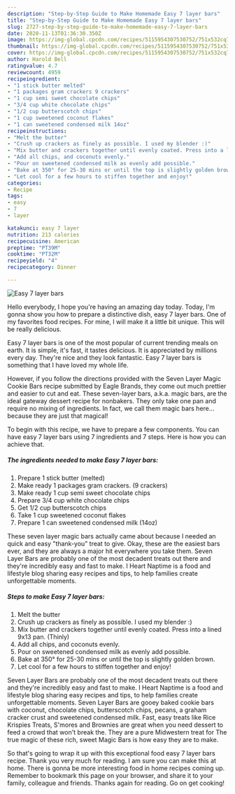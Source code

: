 ```yaml
---
description: "Step-by-Step Guide to Make Homemade Easy 7 layer bars"
title: "Step-by-Step Guide to Make Homemade Easy 7 layer bars"
slug: 2727-step-by-step-guide-to-make-homemade-easy-7-layer-bars
date: 2020-11-13T01:36:30.350Z
image: https://img-global.cpcdn.com/recipes/5115954307530752/751x532cq70/easy-7-layer-bars-recipe-main-photo.jpg
thumbnail: https://img-global.cpcdn.com/recipes/5115954307530752/751x532cq70/easy-7-layer-bars-recipe-main-photo.jpg
cover: https://img-global.cpcdn.com/recipes/5115954307530752/751x532cq70/easy-7-layer-bars-recipe-main-photo.jpg
author: Harold Bell
ratingvalue: 4.7
reviewcount: 4959
recipeingredient:
- "1 stick butter melted"
- "1 packages gram crackers 9 crackers"
- "1 cup semi sweet chocolate chips"
- "3/4 cup white chocolate chips"
- "1/2 cup butterscotch chips"
- "1 cup sweetened coconut flakes"
- "1 can sweetened condensed milk 14oz"
recipeinstructions:
- "Melt the butter"
- "Crush up crackers as finely as possible. I used my blender :)"
- "Mix butter and crackers together until evenly coated. Press into a lined 9x13 pan. (Thinly)"
- "Add all chips, and coconuts evenly."
- "Pour on sweetened condensed milk as evenly add possible."
- "Bake at 350° for 25-30 mins or until the top is slightly golden brown."
- "Let cool for a few hours to stiffen together and enjoy!"
categories:
- Recipe
tags:
- easy
- 7
- layer

katakunci: easy 7 layer 
nutrition: 213 calories
recipecuisine: American
preptime: "PT39M"
cooktime: "PT32M"
recipeyield: "4"
recipecategory: Dinner

---
```



![Easy 7 layer bars](https://img-global.cpcdn.com/recipes/5115954307530752/751x532cq70/easy-7-layer-bars-recipe-main-photo.jpg)

Hello everybody, I hope you're having an amazing day today. Today, I'm gonna show you how to prepare a distinctive dish, easy 7 layer bars. One of my favorites food recipes. For mine, I will make it a little bit unique. This will be really delicious.

Easy 7 layer bars is one of the most popular of current trending meals on earth. It is simple, it's fast, it tastes delicious. It is appreciated by millions every day. They're nice and they look fantastic. Easy 7 layer bars is something that I have loved my whole life.

However, if you follow the directions provided with the Seven Layer Magic Cookie Bars recipe submitted by Eagle Brands, they come out much prettier and easier to cut and eat. These seven-layer bars, a.k.a. magic bars, are the ideal gateway dessert recipe for nonbakers. They only take one pan and require no mixing of ingredients. In fact, we call them magic bars here…because they are just that magical!


To begin with this recipe, we have to prepare a few components. You can have easy 7 layer bars using 7 ingredients and 7 steps. Here is how you can achieve that.

<!--inarticleads1-->

##### The ingredients needed to make Easy 7 layer bars:

1. Prepare 1 stick butter (melted)
1. Make ready 1 packages gram crackers. (9 crackers)
1. Make ready 1 cup semi sweet chocolate chips
1. Prepare 3/4 cup white chocolate chips
1. Get 1/2 cup butterscotch chips
1. Take 1 cup sweetened coconut flakes
1. Prepare 1 can sweetened condensed milk (14oz)


These seven layer magic bars actually came about because I needed an quick and easy &#34;thank-you&#34; treat to give. Okay, these are the easiest bars ever, and they are always a major hit everywhere you take them. Seven Layer Bars are probably one of the most decadent treats out there and they&#39;re incredibly easy and fast to make. I Heart Naptime is a food and lifestyle blog sharing easy recipes and tips, to help families create unforgettable moments. 

<!--inarticleads2-->

##### Steps to make Easy 7 layer bars:

1. Melt the butter
1. Crush up crackers as finely as possible. I used my blender :)
1. Mix butter and crackers together until evenly coated. Press into a lined 9x13 pan. (Thinly)
1. Add all chips, and coconuts evenly.
1. Pour on sweetened condensed milk as evenly add possible.
1. Bake at 350° for 25-30 mins or until the top is slightly golden brown.
1. Let cool for a few hours to stiffen together and enjoy!


Seven Layer Bars are probably one of the most decadent treats out there and they&#39;re incredibly easy and fast to make. I Heart Naptime is a food and lifestyle blog sharing easy recipes and tips, to help families create unforgettable moments. Seven Layer Bars are gooey baked cookie bars with coconut, chocolate chips, butterscotch chips, pecans, a graham cracker crust and sweetened condensed milk. Fast, easy treats like Rice Krispies Treats, S&#39;mores and Brownies are great when you need dessert to feed a crowd that won&#39;t break the. They are a pure Midwestern treat for The true magic of these rich, sweet Magic Bars is how easy they are to make. 

So that's going to wrap it up with this exceptional food easy 7 layer bars recipe. Thank you very much for reading. I am sure you can make this at home. There is gonna be more interesting food in home recipes coming up. Remember to bookmark this page on your browser, and share it to your family, colleague and friends. Thanks again for reading. Go on get cooking!
